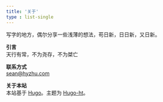 ```yaml
---
title: '关于'
type : list-single
---
```


<p>
写字的地方，偶尔分享一些浅薄的想法，苟日新，日日新，又日新。
</p>

**引言**  
天行有常，不为尧存，不为桀亡

**联系方式**  
[sean@hyzhu.com](mailto:sean@hyzhu.com)


**关于本站**  
本站基于 [Hugo](https://gohugo.io)。主题为 [Hugo-ht](https://github.com/hongtaoh/hugo-ht)。